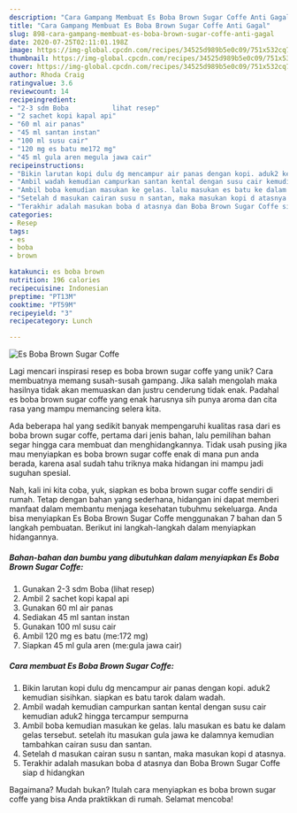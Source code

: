 ```yaml
---
description: "Cara Gampang Membuat Es Boba Brown Sugar Coffe Anti Gagal"
title: "Cara Gampang Membuat Es Boba Brown Sugar Coffe Anti Gagal"
slug: 898-cara-gampang-membuat-es-boba-brown-sugar-coffe-anti-gagal
date: 2020-07-25T02:11:01.198Z
image: https://img-global.cpcdn.com/recipes/34525d989b5e0c09/751x532cq70/es-boba-brown-sugar-coffe-foto-resep-utama.jpg
thumbnail: https://img-global.cpcdn.com/recipes/34525d989b5e0c09/751x532cq70/es-boba-brown-sugar-coffe-foto-resep-utama.jpg
cover: https://img-global.cpcdn.com/recipes/34525d989b5e0c09/751x532cq70/es-boba-brown-sugar-coffe-foto-resep-utama.jpg
author: Rhoda Craig
ratingvalue: 3.6
reviewcount: 14
recipeingredient:
- "2-3 sdm Boba           lihat resep"
- "2 sachet kopi kapal api"
- "60 ml air panas"
- "45 ml santan instan"
- "100 ml susu cair"
- "120 mg es batu me172 mg"
- "45 ml gula aren megula jawa cair"
recipeinstructions:
- "Bikin larutan kopi dulu dg mencampur air panas dengan kopi. aduk2 kemudian sisihkan. siapkan es batu tarok dalam wadah."
- "Ambil wadah kemudian campurkan santan kental dengan susu cair kemudian aduk2 hingga tercampur sempurna"
- "Ambil boba kemudian masukan ke gelas. lalu masukan es batu ke dalam gelas tersebut. setelah itu masukan gula jawa ke dalamnya kemudian tambahkan cairan susu dan santan."
- "Setelah d masukan cairan susu n santan, maka masukan kopi d atasnya."
- "Terakhir adalah masukan boba d atasnya dan Boba Brown Sugar Coffe siap d hidangkan"
categories:
- Resep
tags:
- es
- boba
- brown

katakunci: es boba brown 
nutrition: 196 calories
recipecuisine: Indonesian
preptime: "PT13M"
cooktime: "PT59M"
recipeyield: "3"
recipecategory: Lunch

---
```



![Es Boba Brown Sugar Coffe](https://img-global.cpcdn.com/recipes/34525d989b5e0c09/751x532cq70/es-boba-brown-sugar-coffe-foto-resep-utama.jpg)

Lagi mencari inspirasi resep es boba brown sugar coffe yang unik? Cara membuatnya memang susah-susah gampang. Jika salah mengolah maka hasilnya tidak akan memuaskan dan justru cenderung tidak enak. Padahal es boba brown sugar coffe yang enak harusnya sih punya aroma dan cita rasa yang mampu memancing selera kita.



Ada beberapa hal yang sedikit banyak mempengaruhi kualitas rasa dari es boba brown sugar coffe, pertama dari jenis bahan, lalu pemilihan bahan segar hingga cara membuat dan menghidangkannya. Tidak usah pusing jika mau menyiapkan es boba brown sugar coffe enak di mana pun anda berada, karena asal sudah tahu triknya maka hidangan ini mampu jadi suguhan spesial.


Nah, kali ini kita coba, yuk, siapkan es boba brown sugar coffe sendiri di rumah. Tetap dengan bahan yang sederhana, hidangan ini dapat memberi manfaat dalam membantu menjaga kesehatan tubuhmu sekeluarga. Anda bisa menyiapkan Es Boba Brown Sugar Coffe menggunakan 7 bahan dan 5 langkah pembuatan. Berikut ini langkah-langkah dalam menyiapkan hidangannya.

<!--inarticleads1-->

##### Bahan-bahan dan bumbu yang dibutuhkan dalam menyiapkan Es Boba Brown Sugar Coffe:

1. Gunakan 2-3 sdm Boba           (lihat resep)
1. Ambil 2 sachet kopi kapal api
1. Gunakan 60 ml air panas
1. Sediakan 45 ml santan instan
1. Gunakan 100 ml susu cair
1. Ambil 120 mg es batu (me:172 mg)
1. Siapkan 45 ml gula aren (me:gula jawa cair)




<!--inarticleads2-->

##### Cara membuat Es Boba Brown Sugar Coffe:

1. Bikin larutan kopi dulu dg mencampur air panas dengan kopi. aduk2 kemudian sisihkan. siapkan es batu tarok dalam wadah.
1. Ambil wadah kemudian campurkan santan kental dengan susu cair kemudian aduk2 hingga tercampur sempurna
1. Ambil boba kemudian masukan ke gelas. lalu masukan es batu ke dalam gelas tersebut. setelah itu masukan gula jawa ke dalamnya kemudian tambahkan cairan susu dan santan.
1. Setelah d masukan cairan susu n santan, maka masukan kopi d atasnya.
1. Terakhir adalah masukan boba d atasnya dan Boba Brown Sugar Coffe siap d hidangkan




Bagaimana? Mudah bukan? Itulah cara menyiapkan es boba brown sugar coffe yang bisa Anda praktikkan di rumah. Selamat mencoba!
